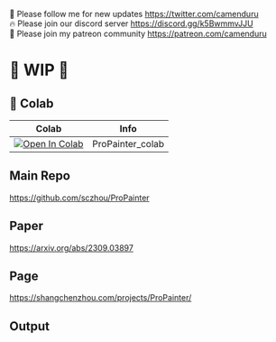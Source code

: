 🐣 Please follow me for new updates https://twitter.com/camenduru <br />
🔥 Please join our discord server https://discord.gg/k5BwmmvJJU <br />
🥳 Please join my patreon community https://patreon.com/camenduru <br />

# 🚦 WIP 🚦

## 🦒 Colab

| Colab | Info
| --- | --- |
[![Open In Colab](https://colab.research.google.com/assets/colab-badge.svg)](https://colab.research.google.com/github/camenduru/ProPainter-colab/blob/main/ProPainter_colab.ipynb) | ProPainter_colab

## Main Repo
https://github.com/sczhou/ProPainter

## Paper
https://arxiv.org/abs/2309.03897

## Page
https://shangchenzhou.com/projects/ProPainter/

## Output

